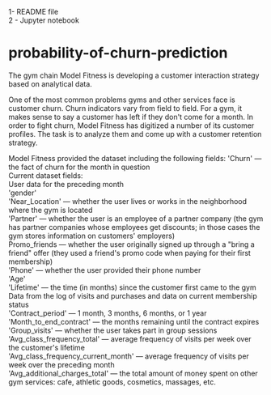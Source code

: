 1- README file <br>
2 - Jupyter notebook

# probability-of-churn-prediction
The gym chain Model Fitness is developing a customer interaction strategy based on analytical data.

One of the most common problems gyms and other services face is customer churn.
Churn indicators vary from field to field.
For a gym, it makes sense to say a customer has left if they don't come for a month.
In order to fight churn, Model Fitness has digitized a number of its customer profiles. The task is to analyze them and come up with a customer retention strategy.

Model Fitness provided the dataset including the following fields:
'Churn' — the fact of churn for the month in question <br>
Current dataset fields:<br>
User data for the preceding month<br>
'gender'<br>
'Near_Location' — whether the user lives or works in the neighborhood where the gym is located<br>
'Partner' — whether the user is an employee of a partner company (the gym has partner companies whose employees get discounts; in those cases the gym stores information on customers' employers)<br>
Promo_friends — whether the user originally signed up through a "bring a friend" offer (they used a friend's promo code when paying for their first membership)<br>
'Phone' — whether the user provided their phone number<br>
'Age'<br>
'Lifetime' — the time (in months) since the customer first came to the gym<br>
Data from the log of visits and purchases and data on current membership status<br>
'Contract_period' — 1 month, 3 months, 6 months, or 1 year<br>
'Month_to_end_contract' — the months remaining until the contract expires<br>
'Group_visits' — whether the user takes part in group sessions<br>
'Avg_class_frequency_total' — average frequency of visits per week over the customer's lifetime<br>
'Avg_class_frequency_current_month' — average frequency of visits per week over the preceding month<br>
'Avg_additional_charges_total' — the total amount of money spent on other gym services: cafe, athletic goods, cosmetics, massages, etc.<br>
